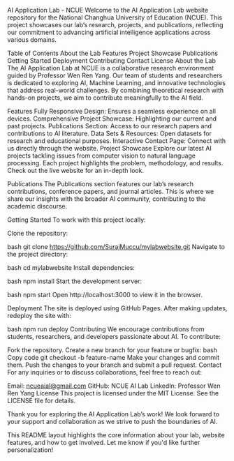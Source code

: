 AI Application Lab - NCUE
Welcome to the AI Application Lab website repository for the National Changhua University of Education (NCUE). This project showcases our lab’s research, projects, and publications, reflecting our commitment to advancing artificial intelligence applications across various domains.

Table of Contents
About the Lab
Features
Project Showcase
Publications
Getting Started
Deployment
Contributing
Contact
License
About the Lab
The AI Application Lab at NCUE is a collaborative research environment guided by Professor Wen Ren Yang. Our team of students and researchers is dedicated to exploring AI, Machine Learning, and innovative technologies that address real-world challenges. By combining theoretical research with hands-on projects, we aim to contribute meaningfully to the AI field.

Features
Fully Responsive Design: Ensures a seamless experience on all devices.
Comprehensive Project Showcase: Highlighting our current and past projects.
Publications Section: Access to our research papers and contributions to AI literature.
Data Sets & Resources: Open datasets for research and educational purposes.
Interactive Contact Page: Connect with us directly through the website.
Project Showcase
Explore our latest AI projects tackling issues from computer vision to natural language processing. Each project highlights the problem, methodology, and results. Check out the live website for an in-depth look.

Publications
The Publications section features our lab’s research contributions, conference papers, and journal articles. This is where we share our insights with the broader AI community, contributing to the academic discourse.

Getting Started
To work with this project locally:

Clone the repository:

bash
git clone https://github.com/SurajMuccu/mylabwebsite.git
Navigate to the project directory:

bash
cd mylabwebsite
Install dependencies:

bash
npm install
Start the development server:

bash
npm start
Open http://localhost:3000 to view it in the browser.

Deployment
The site is deployed using GitHub Pages. After making updates, redeploy the site with:

bash
npm run deploy
Contributing
We encourage contributions from students, researchers, and developers passionate about AI. To contribute:

Fork the repository.
Create a new branch for your feature or bugfix:
bash
Copy code
git checkout -b feature-name
Make your changes and commit them.
Push the changes to your branch and submit a pull request.
Contact
For any inquiries or to discuss collaborations, feel free to reach out:

Email: ncueaial@gmail.com
GitHub: NCUE AI Lab
LinkedIn: Professor Wen Ren Yang
License
This project is licensed under the MIT License. See the LICENSE file for details.

Thank you for exploring the AI Application Lab’s work! We look forward to your support and collaboration as we strive to push the boundaries of AI.

This README layout highlights the core information about your lab, website features, and how to get involved. Let me know if you'd like further personalization!
